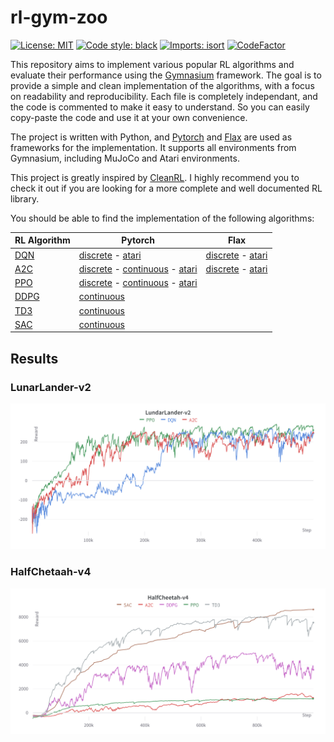 # rl-gym-zoo

[![License: MIT](https://img.shields.io/badge/License-MIT-yellow.svg)](https://opensource.org/licenses/MIT)
[![Code style: black](https://img.shields.io/badge/code%20style-black-000000.svg)](https://github.com/psf/black)
[![Imports: isort](https://img.shields.io/badge/%20imports-isort-%231674b1?style=flat&labelColor=ef8336)](https://pycqa.github.io/isort/)
[![CodeFactor](https://www.codefactor.io/repository/github/valentin-cnt/rl-gym-zoo/badge)](https://www.codefactor.io/repository/github/valentin-cnt/rl-gym-zoo)

This repository aims to implement various popular RL algorithms and evaluate their performance using the [Gymnasium](https://github.com/Farama-Foundation/Gymnasium) framework. The goal is to provide a simple and clean implementation of the algorithms, with a focus on readability and reproducibility. Each file is completely independant, and the code is commented to make it easy to understand. So you can easily copy-paste the code and use it at your own convenience.

The project is written with Python, and [Pytorch](https://github.com/pytorch/pytorch) and [Flax](https://github.com/google/flax) are used as frameworks for the implementation. It supports all environments from Gymnasium, including MuJoCo and Atari environments.

This project is greatly inspired by [CleanRL](https://github.com/vwxyzjn/cleanrl). I highly recommend you to check it out if you are looking for a more complete and well documented RL library.

You should be able to find the implementation of the following algorithms:

| RL Algorithm                                           | Pytorch                                                                                                                                                                                                                                                                               | Flax |
|--------------------------------------------------------|---------------------------------------------------------------------------------------------------------------------------------------------------------------------------------------------------------------------------------------------------------------------------------------|------|
| [DQN](https://storage.googleapis.com/deepmind-media/dqn/DQNNaturePaper.pdf)                 | [discrete](https://github.com/valentin-cnt/rl-gym-zoo/blob/master/src/dqn/pytorch_dqn_discrete.py) - [atari](https://github.com/valentin-cnt/rl-gym-zoo/blob/master/src/dqn/pytorch_dqn_atari.py)                                                                                                         | [discrete](https://github.com/valentin-cnt/rl-gym-zoo/blob/master/src/dqn/flax_dqn_discrete.py) - [atari](https://github.com/valentin-cnt/rl-gym-zoo/blob/master/src/dqn/flax_dqn_atari.py) |
| [A2C](https://arxiv.org/abs/1602.01783)                | [discrete](https://github.com/valentin-cnt/rl-gym-zoo/blob/master/src/a2c/pytorch_a2c_discrete.py) - [continuous](https://github.com/valentin-cnt/rl-gym-zoo/blob/master/src/a2c/pytorch_a2c_continuous.py) - [atari](https://github.com/valentin-cnt/rl-gym-zoo/blob/master/src/a2c/pytorch_a2c_atari.py) |  [discrete](https://github.com/valentin-cnt/rl-gym-zoo/blob/master/src/a2c/flax_a2c_discrete.py) - [atari](https://github.com/valentin-cnt/rl-gym-zoo/blob/master/src/a2c/flax_a2c_atari.py)    |
| [PPO](https://arxiv.org/abs/1707.06347)                | [discrete](https://github.com/valentin-cnt/rl-gym-zoo/blob/master/src/ppo/pytorch_ppo_discrete.py) - [continuous](https://github.com/valentin-cnt/rl-gym-zoo/blob/master/src/ppo/pytorch_ppo_continuous.py) - [atari](https://github.com/valentin-cnt/rl-gym-zoo/blob/master/src/ppo/pytorch_ppo_atari.py) |      |
| [DDPG](https://proceedings.mlr.press/v32/silver14.pdf) | [continuous](https://github.com/valentin-cnt/rl-gym-zoo/blob/master/src/ddpg/pytorch_ddpg_continous.py)                                                                                                                                                                                                    |      |
| [TD3](https://arxiv.org/abs/1802.09477)                | [continuous](https://github.com/valentin-cnt/rl-gym-zoo/blob/master/src/td3/pytorch_td3_continous.py)                                                                                                                                                                                                       |      |
| [SAC](https://arxiv.org/abs/1801.01290)                | [continuous](https://github.com/valentin-cnt/rl-gym-zoo/blob/master/src/sac/pytorch_sac_continuous.py)

## Results

### LunarLander-v2

![lunar-lander](media/png/LunarLander-v2.png)

### HalfChetaah-v4

![half-cheetah](media/png/HalfCheetah-v4.png)

